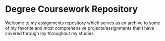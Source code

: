 # Degree Coursework Repository
Welcome to my assignments repository which serves as an archive to some of my favorite and most comprehensive projects/assignments that I have covered through my throughout my studies. 

